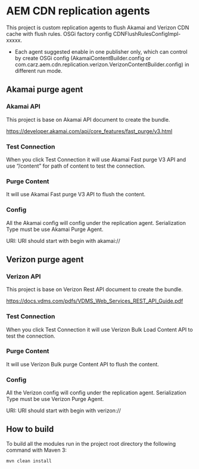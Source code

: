 # AEM CDN replication agents

This project is custom replication agents to flush Akamai and Verizon CDN cache with flush rules.
OSGi factory config CDNFlushRulesConfigImpl-xxxxx.

* Each agent suggested enable in one publisher only, which can control by create OSGi config (AkamaiContentBuilder.config or com.carz.aem.cdn.replication.verizon.VerizonContentBuilder.config) in different run mode.

## Akamai purge agent

### Akamai API
This project is base on Akamai API document to create the bundle.

https://developer.akamai.com/api/core_features/fast_purge/v3.html

### Test Connection
When you click Test Connection it will use Akamai Fast purge V3 API and use “/content” for path of content to test the connection.

### Purge Content
It will use Akamai Fast purge V3 API to flush the content.

### Config
All the Akamai config will config under the replication agent. Serialization Type must be use Akamai Purge Agent.

URI: URI should start with begin with akamai://

## Verizon purge agent

### Verizon API
This project is base on Verizon Rest API document to create the bundle.

https://docs.vdms.com/pdfs/VDMS_Web_Services_REST_API_Guide.pdf

### Test Connection
When you click Test Connection it will use Verizon Bulk Load Content API to test the connection.

### Purge Content
It will use Verizon Bulk purge Content API to flush the content.

### Config
All the Verizon config will config under the replication agent. Serialization Type must be use Verizon Purge Agent.

URI: URI should start with begin with verizon://

## How to build

To build all the modules run in the project root directory the following command with Maven 3:

    mvn clean install



